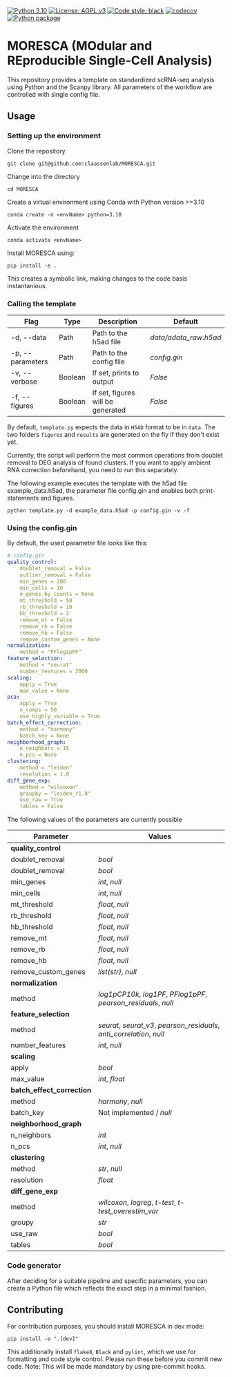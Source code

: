 



[![Python 3.10](https://img.shields.io/badge/python-3.10-blue.svg)](https://www.python.org/downloads/release/python-3109/)
[![License: AGPL v3](https://img.shields.io/badge/License-AGPL%20v3-blue.svg)](https://www.gnu.org/licenses/agpl-3.0)
[![Code style: black](https://img.shields.io/badge/code%20style-black-000000.svg)](https://github.com/psf/black)
[![codecov](https://codecov.io/gh/claassenlab/MORESCA/branch/main/graph/badge.svg?token=WHUCNFSPJF)](https://codecov.io/gh/claassenlab/MORESCA)
[![Python package](https://github.com/claassenlab/MORESCA/actions/workflows/python-package.yml/badge.svg)](https://github.com/claassenlab/MORESCA/actions/workflows/python-package.yml)

# MORESCA (MOdular and REproducible Single-Cell Analysis)

This repository provides a template  on standardized scRNA-seq analysis using Python and the Scanpy library. All parameters of the workflow are controlled with single config file.

## Usage

### Setting up the environment

Clone the repository 

    git clone git@github.com:claassenlab/MORESCA.git
    
Change into the directory

    cd MORESCA

Create a virtual environment using Conda with Python version >=3.10

    conda create -n <envName> python=3.10

Activate the environment

    conda activate <envName>

Install MORESCA using:

    pip install -e .

This creates a symbolic link, making changes to the code basis instantanious.

### Calling the template

| Flag | Type | Description | Default |
| - | -  | - | - |
| -d, --data | Path | Path to the h5ad file | *data/adata_raw.h5ad*
| -p, --parameters | Path | Path to the config file | *config.gin* |
| -v, --verbose | Boolean | If set, prints to output | *False* |
| -f, --figures | Boolean | If set, figures will be generated | *False* |

By default, ```template.py``` expects the data in ```H5AD``` format to be in ```data```. The two folders ```figures``` and ```results``` are generated on the fly if they don't exist yet.

Currently, the script will perform the most common operations from doublet removal to DEG analysis of found clusters. If you want to apply ambient RNA correction beforehand, you need to run this separately.

The following example executes the template with the h5ad file example_data.h5ad, the parameter file config.gin and enables both print-statements and figures.

```python template.py -d example_data.h5ad -p config.gin -v -f```


### Using the config.gin

By default, the used parameter file looks like this:

``` yml
# config.gin
quality_control:
    doublet_removal = False
    outlier_removal = False
    min_genes = 200
    min_cells = 10
    n_genes_by_counts = None
    mt_threshold = 50
    rb_threshold = 10
    hb_threshold = 2
    remove_mt = False
    remove_rb = False
    remove_hb = False
    remove_custom_genes = None
normalization:
    method = "PFlog1pPF"
feature_selection:
    method = "seurat"
    number_features = 2000
scaling:
    apply = True
    max_value = None
pca:
    apply = True
    n_comps = 50
    use_highly_variable = True
batch_effect_correction:
    method = "harmony"
    batch_key = None
neighborhood_graph:
    n_neighbors = 15
    n_pcs = None
clustering:
    method = "leiden"
    resolution = 1.0
diff_gene_exp:
    method = "wilcoxon"
    groupby = "leiden_r1.0"
    use_raw = True
    tables = False
  ```
  
The following values of the parameters are currently possible

| Parameter | Values 
| - | -
| **quality_control** 
| doublet_removal | *bool* |
| doublet_removal | *bool* |
| min_genes | *int*, *null* | 
| min_cells| *int*, *null* |
| mt_threshold| *float*, *null* |
| rb_threshold| *float*, *null* |
| hb_threshold| *float*, *null* |
| remove_mt| *float*, *null* |
| remove_rb| *float*, *null* |
| remove_hb| *float*, *null* |
| remove_custom_genes| *list(str)*, *null* |
| **normalization**
| method| *log1pCP10k*, *log1PF*, *PFlog1pPF*, *pearson_residuals*, *null*|
| **feature_selection**
| method| *seurat*, *seurat_v3*, *pearson_residuals*, *anti_correlation*, *null*|
| number_features| *int*, *null* |
| **scaling**
| apply| *bool* |
| max_value| *int*, *float* |
| **batch_effect_correction**
| method| *harmony*, *null* |
| batch_key| Not implemented / *null* |
| **neighborhood_graph**
| n_neighbors| *int* |
| n_pcs| *int*, *null* |
| **clustering**
| method| *str*, *null* |
| resolution| *float*|
| **diff_gene_exp**
| method| *wilcoxon*, *logreg*, *t-test*, *t-test_overestim_var* |
| groupy| *str* |
| use_raw| *bool* |
| tables| *bool* |

### Code generator

After deciding for a suitable pipeline and specific parameters, you can create a Python file which reflects the exact step in a minimal fashion. 


## Contributing

For contribution purposes, you should install MORESCA in dev mode:

    pip install -e ".[dev]"

This additionally install `flake8`, `Black` and `pylint`, which we use for formatting and code style control. Please run these before you commit new code.
Note: This will be made mandatory by using pre-commit hooks.

